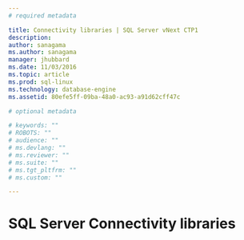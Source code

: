 ```yaml
---
# required metadata

title: Connectivity libraries | SQL Server vNext CTP1
description: 
author: sanagama 
ms.author: sanagama 
manager: jhubbard
ms.date: 11/03/2016
ms.topic: article
ms.prod: sql-linux
ms.technology: database-engine
ms.assetid: 80efe5ff-09ba-48a0-ac93-a91d62cff47c

# optional metadata

# keywords: ""
# ROBOTS: ""
# audience: ""
# ms.devlang: ""
# ms.reviewer: ""
# ms.suite: ""
# ms.tgt_pltfrm: ""
# ms.custom: ""

---
```

# SQL Server Connectivity libraries

